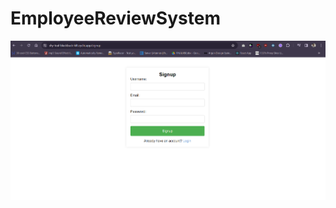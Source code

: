# EmployeeReviewSystem

![Alt text](https://github.com/ashushreyansh/EmployeeReviewSystem/blob/main/assets/1.png)
